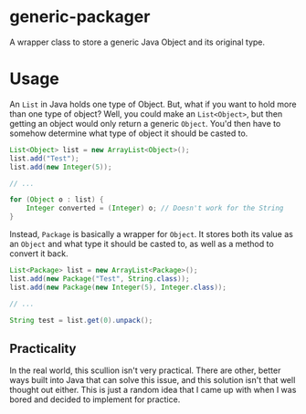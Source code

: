 # generic-packager
A wrapper class to store a generic Java Object and its original type.

# Usage
An `List` in Java holds one type of Object. But, what if you want to hold more than one type of object? Well, you could make an `List<Object>`, but then getting an object would only return a generic `Object`. You'd then have to somehow determine what type of object it should be casted to.

```java
List<Object> list = new ArrayList<Object>();
list.add("Test");
list.add(new Integer(5));

// ...

for (Object o : list) {
    Integer converted = (Integer) o; // Doesn't work for the String
}
```

Instead, `Package` is basically a wrapper for `Object`. It stores both its value as an `Object` and what type it should be casted to, as well as a method to convert it back.

```java
List<Package> list = new ArrayList<Package>();
list.add(new Package("Test", String.class));
list.add(new Package(new Integer(5), Integer.class));

// ...

String test = list.get(0).unpack();
```

## Practicality
In the real world, this scullion isn't very practical. There are other, better ways built into Java that can solve this issue, and this solution isn't that well thought out either. This is just a random idea that I came up with when I was bored and decided to implement for practice.
